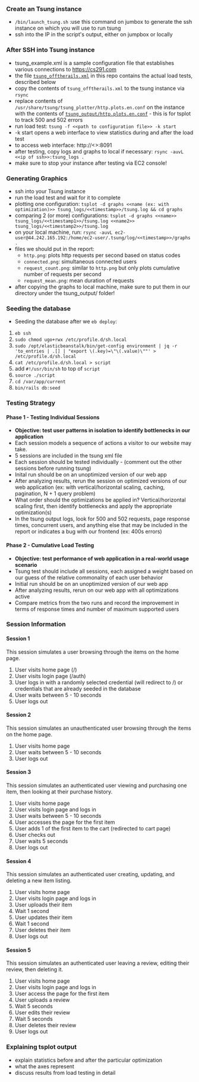 ### Create an Tsung instance
* `/bin/launch_tsung.sh` :use this command on jumbox to generate the ssh instance on which you will use to run tsung
* ssh into the IP in the script's output, either on jumpbox or locally

### After SSH into Tsung instance
* tsung_example.xml is a sample configuration file that establishes various connections to https://cs291.com
* the file [`tsung_offtherails.xml`](https://github.com/scalableinternetservices/OffTheRails/blob/main/tsung_offtherails.xml) in this repo contains the actual load tests, described below
* copy the contents of `tsung_offtherails.xml` to the tsung instance via `rsync`
* replace contents of `/usr/share/tsung/tsung_plotter/http.plots.en.conf` on the instance with the contents of [`tsung_output/http.plots.en.conf`](https://github.com/scalableinternetservices/OffTheRails/blob/main/tsung_output/http.plots.en.conf) - this is for tsplot to track 500 and 502 errors
* run load test: `tsung -f <<path to configuration file>> -k start`
 * -k start opens a web interface to view statistics during and after the load test
 * to access web interface: http://<<ip of ssh>>:8091
* after testing, copy logs and graphs to local if necessary: `rsync -auvL <<ip of ssh>>:tsung_logs .`
* make sure to stop your instance after testing via EC2 console!

### Generating Graphics
* ssh into your Tsung instance
* run the load test and wait for it to complete
* plotting one configuration: `tsplot -d graphs <<name (ex: with optimization)>> tsung_logs/<<timestamp>>/tsung.log && cd graphs`
* comparing 2 (or more) configurations: `tsplot -d graphs <<name>> tsung_logs/<<timestamp1>>/tsung.log <<name2>> tsung_logs/<<timestamp2>>/tsung.log`
* on your local machine, run: `rsync -auvL ec2-user@44.242.165.192:/home/ec2-user/.tsung/log/<<timestamp>>/graphs .`
* files we should put in the report:
  * `http.png`: plots http requests per second based on status codes
  * `connected.png`: simultaneous connected users
  * `request_count.png`: similar to `http.png` but only plots cumulative number of requests per second
  * `request_mean.png`: mean duration of requests
* after copying the graphs to local machine, make sure to put them in our directory under the tsung_output/ folder!

### Seeding the database
* Seeding the database after we `eb deploy`:
1. `eb ssh`
2. `sudo chmod ugo+rwx /etc/profile.d/sh.local`
3. `sudo /opt/elasticbeanstalk/bin/get-config environment | jq -r 'to_entries | .[] | "export \(.key)=\"\(.value)\""' > /etc/profile.d/sh.local`
4. `cat /etc/profile.d/sh.local > script`
5. add `#!/usr/bin/sh` to top of `script`
6. `source ./script`
7. `cd /var/app/current`
8. `bin/rails db:seed`

### Testing Strategy
#### Phase 1 - Testing Individual Sessions
* __Objective: test user patterns in isolation to identify bottlenecks in our application__
* Each session models a sequence of actions a visitor to our website may take.
* 5 sessions are included in the tsung xml file
* Each session should be tested individually - (comment out the other sessions before running tsung)
* Inital run should be on an unoptimized version of our web app
* After analyzing results, rerun the session on optimized versions of our web application (ex: with vertical/horizontal scaling, caching, pagination, N + 1 query problem)
* What order should the optimizations be applied in? Vertical/horizontal scaling first, then identify bottlenecks and apply the appropriate optimization(s)
* In the tsung output logs, look for 500 and 502 requests, page response times, concurrent users, and anything else that may be included in the report or indicates a bug with our frontend (ex: 400s errors)

#### Phase 2 - Cumulative Load Testing
* __Objective: test performance of web application in a real-world usage scenario__
* Tsung test should include all sessions, each assigned a weight based on our guess of the relative commonality of each user behavior
* Initial run should be on an unoptimized version of our web app
* After analyzing results, rerun on our web app with all optimizations active
* Compare metrics from the two runs and record the improvement in terms of response times and number of maximum supported users

### Session Information
#### Session 1
This session simulates a user browsing through the items on the home page.
1. User visits home page (/)
2. User visits login page (/auth)
3. User logs in with a randomly selected credential (will redirect to /) or credentials that are already seeded in the database
4. User waits between 5 - 10 seconds
5. User logs out

#### Session 2
This session simulates an unauthenticated user browsing through the items on the home page.
1. User visits home page
2. User waits between 5 - 10 seconds
3. User logs out

#### Session 3
This session simulates an authenticated user viewing and purchasing one item, then looking at their purchase history.
1. User visits home page
2. User visits login page and logs in
3. User waits between 5 - 10 seconds
4. User accesses the page for the first item
5. User adds 1 of the first item to the cart (redirected to cart page)
6. User checks out
7. User waits 5 seconds
8. User logs out
#### Session 4
This session simulates an authenticated user creating, updating, and deleting a new item listing.
1. User visits home page
2. User visits login page and logs in
3. User uploads their item
4. Wait 1 second
5. User updates their item
6. Wait 1 second
7. User deletes their item
8. User logs out
#### Session 5
This session simulates an authenticated user leaving a review, editing their review, then deleting it.
1. User visits home page
2. User visits login page and logs in
3. User access the page for the first item
4. User uploads a review
5. Wait 5 seconds
6. User edits their review
7. Wait 5 seconds
8. User deletes their review
9. User logs out

### Explaining tsplot output
* explain statistics before and after the particular optimization
* what the axes represent
* discuss results from load testing in detail

